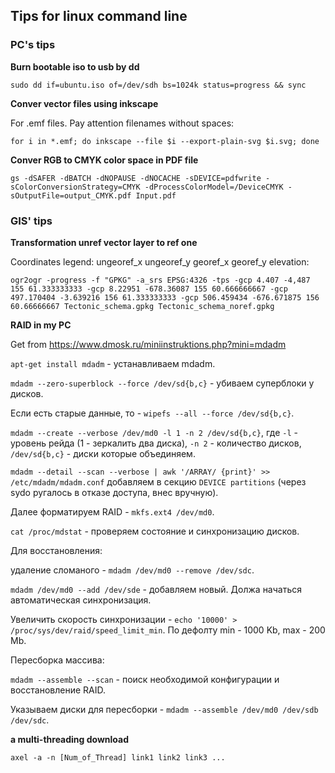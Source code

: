 ## Tips for linux command line

### PC's tips

**Burn bootable iso to usb by dd**

`sudo dd if=ubuntu.iso of=/dev/sdh bs=1024k status=progress && sync`

**Conver vector files using inkscape**

For .emf files. Pay attention filenames without spaces:

`for i in *.emf; do inkscape --file $i --export-plain-svg $i.svg; done`

**Conver RGB to CMYK color space in PDF file**

`gs -dSAFER -dBATCH -dNOPAUSE -dNOCACHE -sDEVICE=pdfwrite -sColorConversionStrategy=CMYK -dProcessColorModel=/DeviceCMYK -sOutputFile=output_CMYK.pdf Input.pdf`


### GIS' tips

**Transformation unref vector layer to ref one**

Coordinates legend: ungeoref_x ungeoref_y georef_x georef_y elevation:

`ogr2ogr -progress -f "GPKG" -a_srs EPSG:4326 -tps -gcp 4.407 -4,487 155 61.333333333 -gcp 8.22951 -678.36087 155 60.666666667 -gcp 497.170404 -3.639216 156 61.333333333 -gcp 506.459434 -676.671875 156 60.66666667 Tectonic_schema.gpkg Tectonic_schema_noref.gpkg`


**RAID in my PC**

Get from https://www.dmosk.ru/miniinstruktions.php?mini=mdadm

`apt-get install mdadm` - устанавливаем mdadm.

`mdadm --zero-superblock --force /dev/sd{b,c}` - убиваем суперблоки у дисков.

Если есть старые данные, то - `wipefs --all --force /dev/sd{b,c}`.

`mdadm --create --verbose /dev/md0 -l 1 -n 2 /dev/sd{b,c}`, где `-l` - уровень рейда (1 - зеркалить два диска),
`-n 2` - количество дисков, `/dev/sd{b,c}` - диски которые объединяем.

`mdadm --detail --scan --verbose | awk '/ARRAY/ {print}' >> /etc/mdadm/mdadm.conf` добавляем в секцию `DEVICE partitions`
(через sydo ругалось в отказе доступа, внес вручную).

Далее форматируем RAID - `mkfs.ext4 /dev/md0`.

`cat /proc/mdstat` - проверяем состояние и синхронизацию дисков.


Для восстановления:

удаление сломаного - `mdadm /dev/md0 --remove /dev/sdc`.

`mdadm /dev/md0 --add /dev/sde` - добавляем новый. Должа начаться автоматическая синхронизация.

Увеличить скорость синхронизации - `echo '10000' > /proc/sys/dev/raid/speed_limit_min`. По дефолту min - 1000 Kb, max - 200 Mb.


Пересборка массива:

`mdadm --assemble --scan` - поиск необходимой конфигурации и восстановление RAID.

Указываем диски для пересборки - `mdadm --assemble /dev/md0 /dev/sdb /dev/sdc`.

**a multi-threading download**

`axel -a -n [Num_of_Thread] link1 link2 link3 ...`
